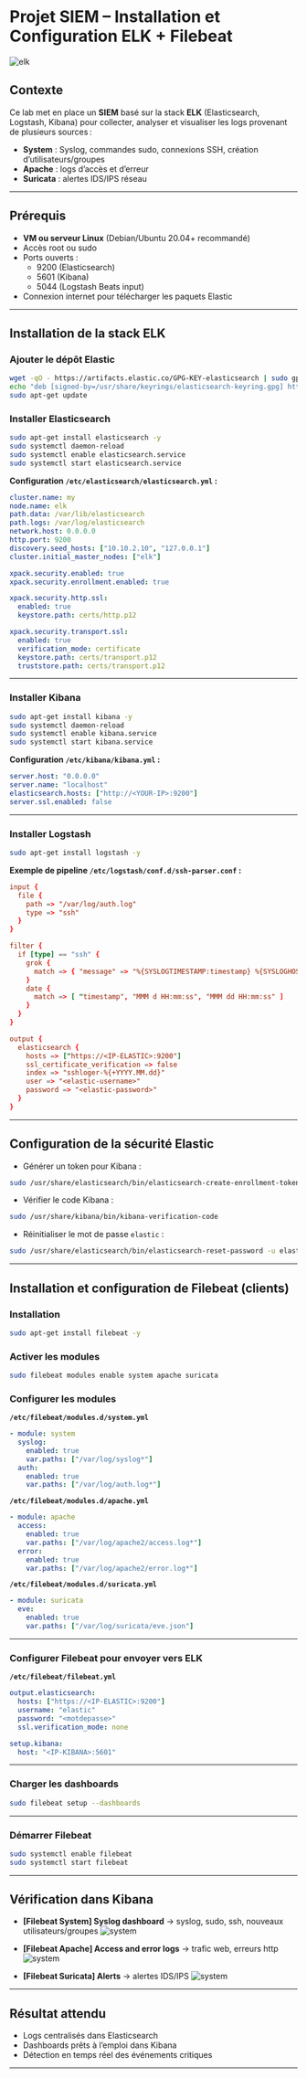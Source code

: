 # Projet SIEM – Installation et Configuration ELK + Filebeat

![elk](./screenshot/elk.png)

## Contexte

Ce lab met en place un **SIEM** basé sur la stack **ELK** (Elasticsearch, Logstash, Kibana) pour collecter, analyser et visualiser les logs provenant de plusieurs sources :

- **System** : Syslog, commandes sudo, connexions SSH, création d’utilisateurs/groupes
- **Apache** : logs d’accès et d’erreur
- **Suricata** : alertes IDS/IPS réseau

---

## Prérequis

- **VM ou serveur Linux** (Debian/Ubuntu 20.04+ recommandé)
- Accès root ou sudo
- Ports ouverts :
  - 9200 (Elasticsearch)
  - 5601 (Kibana)
  - 5044 (Logstash Beats input)
- Connexion internet pour télécharger les paquets Elastic

---

## Installation de la stack ELK

### Ajouter le dépôt Elastic
```bash
wget -qO - https://artifacts.elastic.co/GPG-KEY-elasticsearch | sudo gpg --dearmor -o /usr/share/keyrings/elasticsearch-keyring.gpg
echo "deb [signed-by=/usr/share/keyrings/elasticsearch-keyring.gpg] https://artifacts.elastic.co/packages/8.x/apt stable main" | sudo tee /etc/apt/sources.list.d/elastic-8.x.list
sudo apt-get update
```

### Installer Elasticsearch
```bash
sudo apt-get install elasticsearch -y
sudo systemctl daemon-reload
sudo systemctl enable elasticsearch.service
sudo systemctl start elasticsearch.service
```

**Configuration `/etc/elasticsearch/elasticsearch.yml` :**
```yaml
cluster.name: my
node.name: elk
path.data: /var/lib/elasticsearch
path.logs: /var/log/elasticsearch
network.host: 0.0.0.0
http.port: 9200
discovery.seed_hosts: ["10.10.2.10", "127.0.0.1"]  
cluster.initial_master_nodes: ["elk"]

xpack.security.enabled: true
xpack.security.enrollment.enabled: true

xpack.security.http.ssl:
  enabled: true
  keystore.path: certs/http.p12

xpack.security.transport.ssl:
  enabled: true
  verification_mode: certificate
  keystore.path: certs/transport.p12
  truststore.path: certs/transport.p12
```

---

### Installer Kibana
```bash
sudo apt-get install kibana -y
sudo systemctl daemon-reload
sudo systemctl enable kibana.service
sudo systemctl start kibana.service
```

**Configuration `/etc/kibana/kibana.yml` :**
```yaml
server.host: "0.0.0.0"
server.name: "localhost"
elasticsearch.hosts: ["http://<YOUR-IP>:9200"]
server.ssl.enabled: false
```

---

### Installer Logstash
```bash
sudo apt-get install logstash -y
```

**Exemple de pipeline `/etc/logstash/conf.d/ssh-parser.conf` :**
```conf
input {
  file {
    path => "/var/log/auth.log"
    type => "ssh"
  }
}

filter {
  if [type] == "ssh" {
    grok {
      match => { "message" => "%{SYSLOGTIMESTAMP:timestamp} %{SYSLOGHOST:hostname} sshd(?:\[%{POSINT:pid}\])?: %{DATA:auth_message}" }
    }
    date {
      match => [ "timestamp", "MMM d HH:mm:ss", "MMM dd HH:mm:ss" ]
    }
  }
}

output {
  elasticsearch {
    hosts => ["https://<IP-ELASTIC>:9200"]
    ssl_certificate_verification => false
    index => "sshloger-%{+YYYY.MM.dd}"
    user => "<elastic-username>"
    password => "<elastic-password>"
  }
}
```

---

##  Configuration de la sécurité Elastic

- Générer un token pour Kibana :
```bash
sudo /usr/share/elasticsearch/bin/elasticsearch-create-enrollment-token -s kibana
```

- Vérifier le code Kibana :
```bash
sudo /usr/share/kibana/bin/kibana-verification-code
```

- Réinitialiser le mot de passe `elastic` :
```bash
sudo /usr/share/elasticsearch/bin/elasticsearch-reset-password -u elastic -a
```

---

##  Installation et configuration de Filebeat (clients)

### Installation
```bash
sudo apt-get install filebeat -y
```

### Activer les modules
```bash
sudo filebeat modules enable system apache suricata
```

### Configurer les modules

**`/etc/filebeat/modules.d/system.yml`**
```yaml
- module: system
  syslog:
    enabled: true
    var.paths: ["/var/log/syslog*"]
  auth:
    enabled: true
    var.paths: ["/var/log/auth.log*"]
```

**`/etc/filebeat/modules.d/apache.yml`**
```yaml
- module: apache
  access:
    enabled: true
    var.paths: ["/var/log/apache2/access.log*"]
  error:
    enabled: true
    var.paths: ["/var/log/apache2/error.log*"]
```

**`/etc/filebeat/modules.d/suricata.yml`**
```yaml
- module: suricata
  eve:
    enabled: true
    var.paths: ["/var/log/suricata/eve.json"]
```

---

### Configurer Filebeat pour envoyer vers ELK

**`/etc/filebeat/filebeat.yml`**
```yaml
output.elasticsearch:
  hosts: ["https://<IP-ELASTIC>:9200"]
  username: "elastic"
  password: "<motdepasse>"
  ssl.verification_mode: none

setup.kibana:
  host: "<IP-KIBANA>:5601"
```

---

### Charger les dashboards
```bash
sudo filebeat setup --dashboards
```

---

### Démarrer Filebeat
```bash
sudo systemctl enable filebeat
sudo systemctl start filebeat
```

---

##  Vérification dans Kibana

- **[Filebeat System] Syslog dashboard** → syslog, sudo, ssh, nouveaux utilisateurs/groupes
![system](./screenshot/1-filebeat-system.png)


- **[Filebeat Apache] Access and error logs** → trafic web, erreurs http
![system](./screenshot/2-filebeat-apache2.png)

- **[Filebeat Suricata] Alerts** → alertes IDS/IPS
![system](./screenshot/3-filebeat-suricata.png)

---

##  Résultat attendu

- Logs centralisés dans Elasticsearch
- Dashboards prêts à l’emploi dans Kibana
- Détection en temps réel des événements critiques

---
